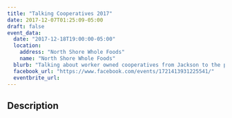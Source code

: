 ```yaml
---
title: "Talking Cooperatives 2017"
date: 2017-12-07T01:25:09-05:00
draft: false
event_data:
  date: "2017-12-18T19:00:00-05:00"
  location:
    address: "North Shore Whole Foods"
    name: "North Shore Whole Foods"
  blurb: "Talking about worker owned cooperatives from Jackson to the possibilities in Chattanooga."
  facebook_url: "https://www.facebook.com/events/1721413931225541/"
  eventbrite_url:
---
```


## Description

